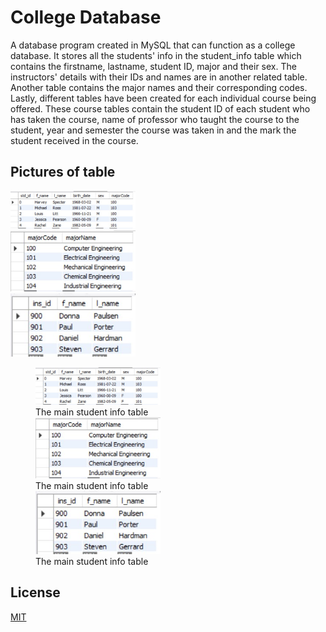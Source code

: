 # College Database

A database program created in MySQL that can function as a college database. It stores all the students' info in the student_info table which contains the firstname, lastname, student ID, major and their sex. The instructors' details with their IDs and names are in another related table. Another table contains the major names and their corresponding codes. Lastly, different tables have been created for each individual course being offered. These course tables contain the student ID of each student who has taken the course, name of professor who taught the course to the student, year and semester the course was taken in and the mark the student received in the course.

## Pictures of table
<div class = "row">
  <div class = "col">
    <img src="db_img/all student info.jpg" width="200">
  </div>
   <div class = "col">
    <img src="db_img/all majors.jpg" width="200">
  </div>
   <div class = "col">
    <img src="db_img/all instructors.jpg" width="200">
  </div>
  </div>
  
<figure>
<img src="db_img/all student info.jpg" width="200">
  <figcaption> The main student info table </figcaption>
  
<img src="db_img/all majors.jpg" width="200">
  <figcaption> The main student info table </figcaption>

<img src="db_img/all instructors.jpg" width="200">
  <figcaption> The main student info table </figcaption>
  </figure>
 
## License
[MIT](https://github.com/janus-tg/college_database/blob/master/LICENSE)
